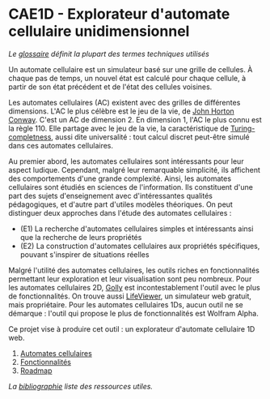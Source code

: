 # CAE1D - Explorateur d'automate cellulaire unidimensionnel

_Le [glossaire](./glossaire.md) définit la plupart des termes techniques utilisés_

Un automate cellulaire est un simulateur basé sur une grille de cellules. À chaque pas de temps, un nouvel état est calculé pour chaque cellule, à partir de son état précédent et de l'état des cellules voisines.

Les automates cellulaires (AC) existent avec des grilles de différentes dimensions. L'AC le plus célèbre est le jeu de la vie, de [John Horton Conway](https://en.wikipedia.org/wiki/John_Horton_Conway). C'est un AC de dimension 2. En dimension 1, l'AC le plus connu est la règle 110. Elle partage avec le jeu de la vie, la caractéristique de [Turing-completness](./glossaire.md#Turing-complet), aussi dite universalité : tout calcul discret peut-être simulé dans ces automates cellulaires.

Au premier abord, les automates cellulaires sont intéressants pour leur aspect ludique. Cependant, malgré leur remarquable simplicité, ils affichent des comportements d'une grande complexité. Ainsi, les automates cellulaires sont étudiés en sciences de l'information. Ils constituent d'une part des sujets d'enseignement avec d'intéressantes qualités pédagogiques, et d'autre part d'utiles modèles théoriques. On peut distinguer deux approches dans l'étude des automates cellulaires :

- (E1) La recherche d'automates cellulaires simples et intéressants ainsi que la recherche de leurs propriétés
- (E2) La construction d'automates cellulaires aux propriétés spécifiques, pouvant s'inspirer de situations réelles

Malgré l'utilité des automates cellulaires, les outils riches en fonctionnalités permettant leur exploration et leur visualisation sont peu nombreux. Pour les automates cellulaires 2D, [Golly](./automate-cellulaire.md#Golly) est incontestablement l'outil avec le plus de fonctionnalités. On trouve aussi [LifeViewer](./automate-cellulaire.md#LifeViewer), un simulateur web gratuit, mais propriétaire. Pour les automates cellulaires 1Ds, aucun outil ne se démarque : l'outil qui propose le plus de fonctionnalités est Wolfram Alpha.

Ce projet vise à produire cet outil : un explorateur d'automate cellulaire 1D web.

1. [Automates cellulaires](./automate-cellulaire.md)
2. [Fonctionnalités](./fonctionnalite.md)
3. [Roadmap](./roadmap.md)

_La [bibliographie](./bibliographie.md) liste des ressources utiles._
